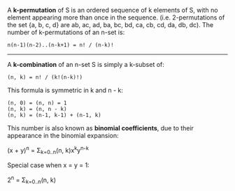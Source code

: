 A **k-permutation** of S is an ordered sequence of k elements of S, with no element appearing more than once in the sequence. (i.e. 2-permutations of the set {a, b, c, d} are ab, ac, ad, ba, bc, bd, ca, cb, cd, da, db, dc). The number of k-permutations of an n-set is:

```
n(n-1)(n-2)..(n-k+1) = n! / (n-k)!
```

---

A **k-combination** of an n-set S is simply a k-subset of:

```
(n, k) = n! / (k!(n-k)!)
```

This formula is symmetric in k and n - k:

```
(n, 0) = (n, n) = 1
(n, k) = (n, n - k)
(n, k) = (n-1, k-1) + (n-1, k)
```

This number is also known as **binomial coefficients**, due to their appearance in the binomial expansion:


(x + y)<sup>n</sup> = Σ<sub>k=0..n</sub>(n, k)x<sup>k</sup>y<sup>n-k</sup>

Special case when x = y = 1:

2<sup>n</sup> = Σ<sub>k=0..n</sub>(n, k)
